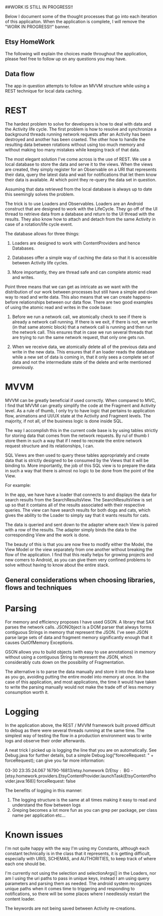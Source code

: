##WORK IS STILL IN PROGRESS!!

Below I document some of the thought processes that go into each iteration of this applicaiton. When the application is complete, I will remove the "WORK IN PROGRESS!!" banner.

## Etsy HomeWork

The following will explain the choices made throughout the application, please feel free to follow up on any questions you may have.

## Data flow

The app in question attempts to follow an MVVM structure while using a REST technique for local data caching.

# REST

The hardest problem to solve for developers is how to deal with data and the Activity life cycle. The first problem is how to resolve and synchronize a background threads running network requests after an Activity has been destroyed and another has been craeted. The other how to handle the resulting data between rotations without using too much memory and without making too many mistakes while keeping track of that data.

The most elegant solution I've come across is the use of REST. We use a local database to store the data and serve it to the views. When the views are created, they simply register for an Observable on a URI that represents their data, query the latest data and wait for notifications that let them know their data is available. At which point they re-query the data set in question.

Assuming that data retrieved from the local database is always up to date this seemingly solves the problem.

The trick is to use Loaders and Observables. Loaders are an Android construct that are designed to work with the LifeCycle. They go off of the UI thread to retrieve data from a database and return to the UI thread with the results. They also know how to attach and detach from the same Activity in case of a rotation/life cycle event.


The database allows for three things:

1. Loaders are designed to work with ContentProviders and hence Databases.

2. Databases offer a simple way of caching the data so that it is accessible between Activity life cycles.

3. More importantly, they are thread safe and can complete atomic read and writes.


Point three means that we can get as intricate as we want with the distribution of our work between processes but still have a simple and clean way to read and write data. This also means that we can create happens-before relationships between our data flow. There are two good examples of using the atomic read and writes in the code base:

1. Before we run a network call, we atomically check to see if there is already a network call running. If there is we exit, if there is not, we write (in that same atomic block) that a network call is running and then run the network call. This ensures that in case we run several threads that are trying to run the same network request, that only one gets run.

2. When we receive data, we atomically delete all of the previous data and write in the new data. This ensures that if an loader reads the database while a new set of data is coming in, that it only sees a complete set of data and not the intermediate state of the delete and write mentioned previously.


# MVVM

MVVM can be greatly beneficial if used correctly. When compared to MVC, I find that MVVM can greatly simplify the code at the Fragment and Activity level. As a rule of thumb, I only try to have logic that pertains to application flow, animations and UI/UX state at the Activity and Fragment levels. The majority, if not all, of the business logic is done inside SQL.

The way I accomplish this in the current code base is by using tables strictly for storing data that comes from the network requests. By rul of thumb I store them in such a way that if I need to recreate the entire network request structure and its relationships, I can.

SQL Views are then used to query these tables appropriately and create data that is strictly designed to be consumed by the Views that it will be binding to. More importantly, the job of this SQL view is to prepare the data in such a way that there is almost no logic to be done from the point of the View.

For example:

In the app, we have have a loader that connects to and displays the data for search results from the SearchResultsView. The SearchResultsView is set up so that it contains all of the results associated with their respective queries. The view can have search results for both dogs and cats, which gives the ability to the Loader to simply say that it wants results for cats.

The data is queried and sent down to the adapter where each View is paired with a row of the results. The adapter simply binds the data to the corresponding View and the work is done.

The beauty of this is that you are now free to modify either the Model, the View Model or the view separately from one another without breaking the flow of the application. I find that this really helps for growing projects and new comers to Android, as you can give them very confined problems to solve without having to know about the entire stack.


## General considerations when choosing libraries, flows and techniques


# Parsing

For memory and efficiency proposes I have used GSON. A library that SAX parses the network calls. JSONObject is a DOM parser that always forms contiguous Strings in memory that represent the JSON. I've seen JSON parse large sets of data and fragment memory significantly enough that it causes OutOfMemory Exceptions.

GSON allows you to build objects (with easy to use annotations) in memory without using a contiguous String to represent the JSON, which considerably cuts down on the possibility of Fragmentation.

The alternative is to parse the data manually and store it into the data base as you go, avoiding putting the entire model into memory at once. In the case of this application, and most applications, the time it would have taken to write the parsing manually would not make the trade off of less memory consumption worth it.

# Logging

In the application above, the REST / MVVM framework built proved difficult to debug as there were several threads running at the same time. The simplest way of testing the flow in a production environment was to write logs and observe their order afterwards.

A neat trick I picked up is logging the line that you are on automatically. See Debug.java for further details, but a simple Debug.log("foreceRequest: " + forceRequest); can give you far more information:

03-30 23:35:24.067  16790-16813/etsy.homework D/Etsy﹕ BG - [etsy.homework.providers.EtsyContentProvider.launchTask(EtsyContentProvider.java:168)] forceRequest: false


The benefits of logging in this manner:

1. The logging structure is the same at all times making it easy to read and understand the flow between logs
2. Greping becomes a lot more fun as you can grep per package, per class name per application etc...


# Known issues

I'm not quite happy with the way I'm using my Constants, although each constant technically is in the class that it represents, it is getting difficult, especially with URIS, SCHEMAS, and AUTHORITIES, to keep track of where each one should be.

I'm currently not using the selection and selectionArgs[] in the Loaders, nor am I using the uri paths to pass in unique keys, instead I am using query parameters and parsing them as needed. The android system recognizes unique paths when it comes time to triggering and responding to notifications, so there will be some places where I needlessly restart the content loader.

The keywords are not being saved between Activity re-creations.




